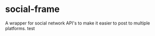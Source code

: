 # social-frame
A wrapper for social network API's to make it easier to post to multiple platforms.
test